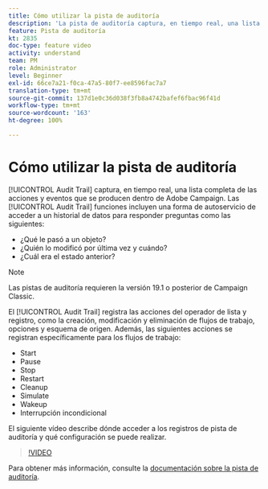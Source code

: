 ```yaml
---
title: Cómo utilizar la pista de auditoría
description: 'La pista de auditoría captura, en tiempo real, una lista completa de las acciones y eventos que se producen dentro de Adobe Campaign. '
feature: Pista de auditoría
kt: 2835
doc-type: feature video
activity: understand
team: PM
role: Administrator
level: Beginner
exl-id: 66ce7a21-f0ca-47a5-80f7-ee8596fac7a7
translation-type: tm+mt
source-git-commit: 137d1e0c36d038f3fb8a4742bafef6fbac96f41d
workflow-type: tm+mt
source-wordcount: '163'
ht-degree: 100%

---
```


# Cómo utilizar la pista de auditoría

[!UICONTROL Audit Trail] captura, en tiempo real, una lista completa de las acciones y eventos que se producen dentro de Adobe Campaign. Las [!UICONTROL Audit Trail] funciones incluyen una forma de autoservicio de acceder a un historial de datos para responder preguntas como las siguientes:

* ¿Qué le pasó a un objeto?
* ¿Quién lo modificó por última vez y cuándo?
* ¿Cuál era el estado anterior?

>[!NOTE]
>
>Las pistas de auditoría requieren la versión 19.1 o posterior de Campaign Classic.

El [!UICONTROL Audit Trail] registra las acciones del operador de lista y registro, como la creación, modificación y eliminación de flujos de trabajo, opciones y esquema de origen. Además, las siguientes acciones se registran específicamente para los flujos de trabajo:

* Start
* Pause
* Stop
* Restart
* Cleanup
* Simulate
* Wakeup
* Interrupción incondicional

El siguiente vídeo describe dónde acceder a los registros de pista de auditoría y qué configuración se puede realizar.

>[!VIDEO](https://video.tv.adobe.com/v/27425?quality=12)

Para obtener más información, consulte la [documentación sobre la pista de auditoría](https://docs.adobe.com/content/help/es-ES/campaign-classic/using/monitoring-campaign-classic/production-procedures/audit-trail.html).
